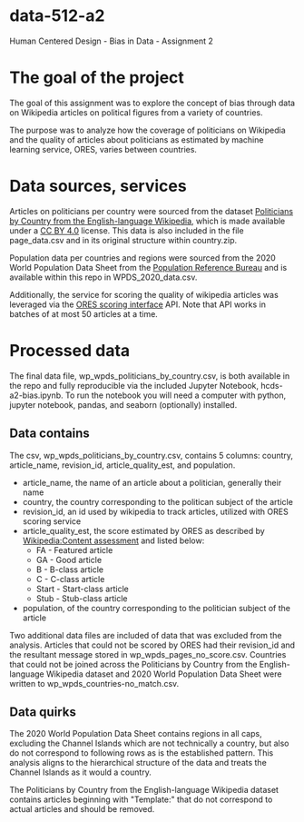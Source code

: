 # data-512-a2
Human Centered Design - Bias in Data - Assignment 2

# The goal of the project
The goal of this assignment was to explore the concept of bias through data on Wikipedia articles on political figures from a variety of countries. 

The purpose was to analyze how the coverage of politicians on Wikipedia and the quality of articles about politicians as estimated by machine learning service, ORES, varies between countries. 

# Data sources, services
Articles on politicians per country were sourced from the dataset [Politicians by Country from the English-language Wikipedia](https://figshare.com/articles/dataset/Untitled_Item/5513449), which is made available under a [CC BY 4.0](https://creativecommons.org/licenses/by/4.0/) license. This data is also included in the file page_data.csv and in its original structure within country.zip.

Population data per countries and regions were sourced from the 2020 World Population Data Sheet from the [Population Reference Bureau](https://www.prb.org/international/indicator/population/table/) and is available within this repo in WPDS_2020_data.csv.

Additionally, the service for scoring the quality of wikipedia articles was leveraged via the [ORES scoring interface](https://ores.wikimedia.org/v3/#!/scoring/get_v3_scores_context_revid_model) API. Note that API works in batches of at most 50 articles at a time.  

# Processed data
The final data file, wp_wpds_politicians_by_country.csv, is both available in the repo and fully reproducible via the included Jupyter Notebook, hcds-a2-bias.ipynb. To run the notebook you will need a computer with python, jupyter notebook, pandas, and seaborn (optionally) installed. 

## Data contains 
The csv, wp_wpds_politicians_by_country.csv, contains 5 columns: country,	article_name,	revision_id,	article_quality_est, and	population. 
- article_name, the name of an article about a politician, generally their name
- country, the country corresponding to the politican subject of the article
- revision_id, an id used by wikipedia to track articles, utilized with ORES scoring service
- article_quality_est, the score estimated by ORES as described by [Wikipedia:Content assessment](https://en.wikipedia.org/wiki/Wikipedia:Content_assessment) and listed below:
   - FA - Featured article
   - GA - Good article
   - B - B-class article
   - C - C-class article
   - Start - Start-class article
   - Stub - Stub-class article
- population, of the country corresponding to the politician subject of the article

Two additional data files are included of data that was excluded from the analysis. Articles that could not be scored by ORES had their revision_id and the resultant message stored in wp_wpds_pages_no_score.csv. Countries that could not be joined across the Politicians by Country from the English-language Wikipedia dataset and 2020 World Population Data Sheet were written to wp_wpds_countries-no_match.csv.

## Data quirks
The 2020 World Population Data Sheet contains regions in all caps, excluding the Channel Islands which are not technically a country, but also do not correspond to following rows as is the established pattern. This analysis aligns to the hierarchical structure of the data and treats the Channel Islands as it would a country.

The Politicians by Country from the English-language Wikipedia dataset contains articles beginning with "Template:" that do not correspond to actual articles and should be removed.
